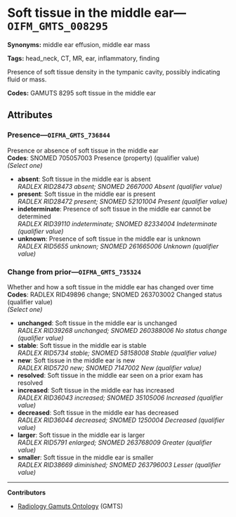 # Soft tissue in the middle ear—`OIFM_GMTS_008295`

**Synonyms:** middle ear effusion, middle ear mass

**Tags:** head_neck, CT, MR, ear, inflammatory, finding

Presence of soft tissue density in the tympanic cavity, possibly indicating fluid or mass.

**Codes:** GAMUTS 8295 soft tissue in the middle ear

## Attributes

### Presence—`OIFMA_GMTS_736844`

Presence or absence of soft tissue in the middle ear  
**Codes**: SNOMED 705057003 Presence (property) (qualifier value)  
*(Select one)*

- **absent**: Soft tissue in the middle ear is absent  
_RADLEX RID28473 absent; SNOMED 2667000 Absent (qualifier value)_
- **present**: Soft tissue in the middle ear is present  
_RADLEX RID28472 present; SNOMED 52101004 Present (qualifier value)_
- **indeterminate**: Presence of soft tissue in the middle ear cannot be determined  
_RADLEX RID39110 indeterminate; SNOMED 82334004 Indeterminate (qualifier value)_
- **unknown**: Presence of soft tissue in the middle ear is unknown  
_RADLEX RID5655 unknown; SNOMED 261665006 Unknown (qualifier value)_

### Change from prior—`OIFMA_GMTS_735324`

Whether and how a soft tissue in the middle ear has changed over time  
**Codes**: RADLEX RID49896 change; SNOMED 263703002 Changed status (qualifier value)  
*(Select one)*

- **unchanged**: Soft tissue in the middle ear is unchanged  
_RADLEX RID39268 unchanged; SNOMED 260388006 No status change (qualifier value)_
- **stable**: Soft tissue in the middle ear is stable  
_RADLEX RID5734 stable; SNOMED 58158008 Stable (qualifier value)_
- **new**: Soft tissue in the middle ear is new  
_RADLEX RID5720 new; SNOMED 7147002 New (qualifier value)_
- **resolved**: Soft tissue in the middle ear seen on a prior exam has resolved  
- **increased**: Soft tissue in the middle ear has increased  
_RADLEX RID36043 increased; SNOMED 35105006 Increased (qualifier value)_
- **decreased**: Soft tissue in the middle ear has decreased  
_RADLEX RID36044 decreased; SNOMED 1250004 Decreased (qualifier value)_
- **larger**: Soft tissue in the middle ear is larger  
_RADLEX RID5791 enlarged; SNOMED 263768009 Greater (qualifier value)_
- **smaller**: Soft tissue in the middle ear is smaller  
_RADLEX RID38669 diminished; SNOMED 263796003 Lesser (qualifier value)_

---

**Contributors**

- [Radiology Gamuts Ontology](https://gamuts.net/) (GMTS)